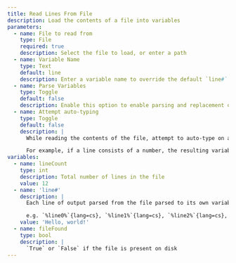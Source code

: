 ```yaml
---
title: Read Lines From File
description: Load the contents of a file into variables
parameters:
  - name: File to read from
    type: File
    required: true
    description: Select the file to load, or enter a path
  - name: Variable Name
    type: Text
    default: line
    description: Enter a variable name to override the default `line#` variables with your own naming scheme
  - name: Parse Variables
    type: Toggle
    default: false
    description: Enable this option to enable parsing and replacement of `%variables%`{lang=cs} found within the file contents
  - name: Attempt auto-typing
    type: Toggle
    default: false
    description: |
      While reading the contents of the file, attempt to auto-type on a line-by-line basis.

      For example, if a line consists of a number, the resulting variable for that line can be properly typed as an `int`{lang=cs}
variables:
  - name: lineCount
    type: int
    description: Total number of lines in the file
    value: 12
  - name: 'line#'
    description: |
      Each line of output parsed from the file parsed to its own variable, numbered from 0

      e.g. `%line0%`{lang=cs}, `%line1%`{lang=cs}, `%line2%`{lang=cs}, and so on...
    value: 'Hello, world!'
  - name: fileFound
    type: bool
    description: |
      `True` or `False` if the file is present on disk
---
```

